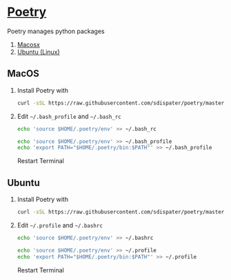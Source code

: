 # [Poetry](https://poetry.eustace.io)

Poetry manages python packages

1. [Macosx]((https://github.com/jeanettejin/HelpfulGuides/blob/master/Managers/poetry.md#macos))
2. [Ubuntu (Linux)]((https://github.com/jeanettejin/HelpfulGuides/blob/master/Managers/poetry.md#ubuntu))


## MacOS
1. Install Poetry with 

    ```bash
    curl -sSL https://raw.githubusercontent.com/sdispater/poetry/master/get-poetry.py | python3
   
   ```
2. Edit `~/.bash_profile` and `~/.bash_rc`

    ```bash 
   echo 'source $HOME/.poetry/env' >> ~/.bash_rc
    
   echo 'source $HOME/.poetry/env' >> ~/.bash_profile
   echo 'export PATH="$HOME/.poetry/bin:$PATH"' >> ~/.bash_profile 
   ```
   Restart Terminal
## Ubuntu

1. Install Poetry with 

    ```bash
    curl -sSL https://raw.githubusercontent.com/sdispater/poetry/master/get-poetry.py | python3
   
   ```
2. Edit `~/.profile` and `~/.bashrc`

    ```bash 
   echo 'source $HOME/.poetry/env' >> ~/.bashrc
    
   echo 'source $HOME/.poetry/env' >> ~/.profile
   echo 'export PATH="$HOME/.poetry/bin:$PATH"' >> ~/.profile 
   ```
   Restart Terminal
